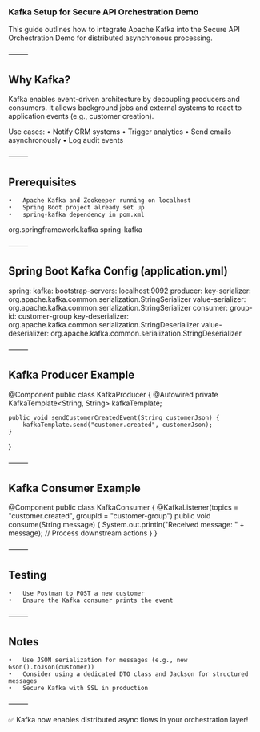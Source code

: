 ### Kafka Setup for Secure API Orchestration Demo

This guide outlines how to integrate Apache Kafka into the Secure API Orchestration Demo for distributed asynchronous processing.

⸻

## Why Kafka?

Kafka enables event-driven architecture by decoupling producers and consumers. It allows background jobs and external systems to react to application events (e.g., customer creation).

Use cases:
	•	Notify CRM systems
	•	Trigger analytics
	•	Send emails asynchronously
	•	Log audit events

⸻

## Prerequisites
	•	Apache Kafka and Zookeeper running on localhost
	•	Spring Boot project already set up
	•	spring-kafka dependency in pom.xml

<dependency>
  <groupId>org.springframework.kafka</groupId>
  <artifactId>spring-kafka</artifactId>
</dependency>


⸻

## Spring Boot Kafka Config (application.yml)

spring:
  kafka:
    bootstrap-servers: localhost:9092
    producer:
      key-serializer: org.apache.kafka.common.serialization.StringSerializer
      value-serializer: org.apache.kafka.common.serialization.StringSerializer
    consumer:
      group-id: customer-group
      key-deserializer: org.apache.kafka.common.serialization.StringDeserializer
      value-deserializer: org.apache.kafka.common.serialization.StringDeserializer


⸻

## Kafka Producer Example

@Component
public class KafkaProducer {
    @Autowired
    private KafkaTemplate<String, String> kafkaTemplate;

    public void sendCustomerCreatedEvent(String customerJson) {
        kafkaTemplate.send("customer.created", customerJson);
    }
}


⸻

## Kafka Consumer Example

@Component
public class KafkaConsumer {
    @KafkaListener(topics = "customer.created", groupId = "customer-group")
    public void consume(String message) {
        System.out.println("Received message: " + message);
        // Process downstream actions
    }
}


⸻

## Testing
	•	Use Postman to POST a new customer
	•	Ensure the Kafka consumer prints the event

⸻

## Notes
	•	Use JSON serialization for messages (e.g., new Gson().toJson(customer))
	•	Consider using a dedicated DTO class and Jackson for structured messages
	•	Secure Kafka with SSL in production

⸻

✅ Kafka now enables distributed async flows in your orchestration layer!
